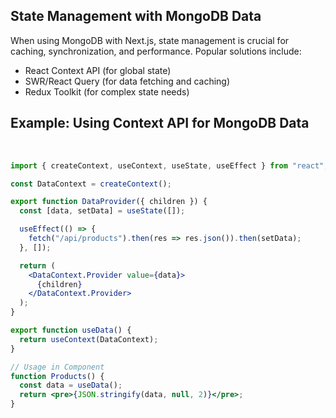 ## State Management with MongoDB Data

When using MongoDB with Next.js, state management is crucial for caching, synchronization, and performance. Popular solutions include:

* React Context API (for global state)
* SWR/React Query (for data fetching and caching)
* Redux Toolkit (for complex state needs)

## Example: Using Context API for MongoDB Data
&nbsp;

```jsx
import { createContext, useContext, useState, useEffect } from "react";

const DataContext = createContext();

export function DataProvider({ children }) {
  const [data, setData] = useState([]);

  useEffect(() => {
    fetch("/api/products").then(res => res.json()).then(setData);
  }, []);

  return (
    <DataContext.Provider value={data}>
      {children}
    </DataContext.Provider>
  );
}

export function useData() {
  return useContext(DataContext);
}

// Usage in Component
function Products() {
  const data = useData();
  return <pre>{JSON.stringify(data, null, 2)}</pre>;
}
```